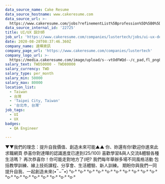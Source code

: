 ```yaml
---
data_source_name: Cake Resume
data_source_hostname: www.cakeresume.com
data_source_url: >-
  https://www.cakeresume.com/jobs?refinementList%5Bprofession%5D%5B0%5D=engineering_qa-engineer&refinementList%5Bsalary_type%5D=per_month&refinementList%5Bsalary_currency%5D=TWD&range%5Bsalary_range%5D%5Bmax%5D=600000
data_source_internal_id: '22725'
title: UI/UX 設計師
job_url: 'https://www.cakeresume.com/companies/lustertech/jobs/ui-ux-designer-8107c9'
date: 2020-08-28T08:37:46.360Z
company_name: 達暉資訊
company_page_url: 'https://www.cakeresume.com/companies/lustertech'
company_logo_url: >-
  https://media.cakeresume.com/image/upload/s--vtOdFWQd--/c_pad,fl_png8,h_200,w_200/v1634266666/rjypgqub3ufojrm3bbks.png
salary_text: TWD50000 - TWD80000
salary_currency: TWD
salary_type: per_month
salary_min: 50000
salary_max: 80000
location_list:
  - Taiwan
  - 台灣
  - 'Taipei City, Taiwan'
  - '台北市, 台灣'
job_tags:
  - UI
  - UX
badges:
  - QA Engineer

---
```


▼▼我們的理念：提升自我價值、創造未來可能▲▲ 你、妳還有你!歡迎你進來此求職網頁 恭喜你對達暉的認識進度已達到(25/100) 喜歡學習&與人交流&體驗各種生活嗎？ 再次恭喜你！你可能走對地方了(吧? 我們每年舉辦多場不同風格活動 包括教學訓練、線上技術課程、分享會、生活體驗、新人訓練。 期盼你與我們一同提升自我、一起創造未來(•‾⌣‾•) °o‧° °o‧° °o‧° °o‧° °o‧° °o‧° °o‧° °o‧° °o‧° °o‧° °o‧° °o‧° °o‧° °o‧° °o‧° °o‧° °o‧° °o‧°
